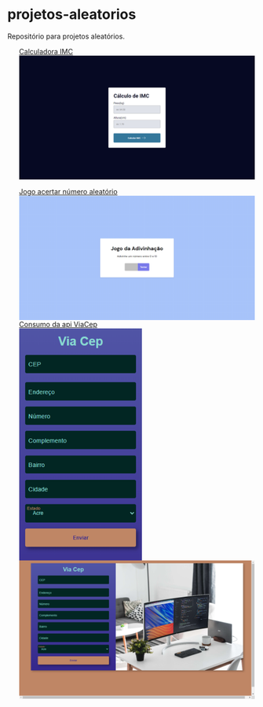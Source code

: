 # projetos-aleatorios
Repositório para projetos aleatórios.
<ul>
    <li style="margin-bottom: 16px; display: flex; flex-direction: column;">
        <a href="http://nicolas-felsi.github.io/projetos-aleatorios/imc-dom/" target="_blank" rel="noopener noreferrer">Calculadora IMC</a>
        <img style="display: block;" width="500px" src="./readme-images/scrnli_17_05_2023_20-22-32.png">
    </li>
    <li style="display: flex; flex-direction: column;">
        <a href="http://nicolas-felsi.github.io/projetos-aleatorios/numero-aleatorio/" target="_blank" rel="noopener noreferrer">Jogo acertar número aleatório</a>
        <img style="display: block;" width="500px" src="./readme-images/scrnli_17_05_2023_20-23-48.png">
    </li>
    <li style="display: flex; flex-direction: column;">
        <a href="https://nicolas-felsi.github.io/projetos-aleatorios/form-cep/" target="_blank" rel="noopener noreferrer">Consumo da api ViaCep</a>
        <img width="250px" src="./readme-images/mobile-form-cep.png">
        <img width="500px" src="./readme-images/desktop-form-cep.png">
    </li>
</ul>




